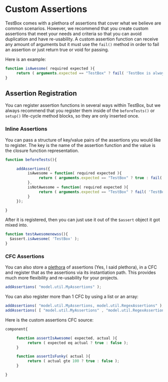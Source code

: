 # Custom Assertions

TestBox comes with a plethora of assertions that cover what we believe are common scenarios. However, we recommend that you create custom assertions that meet your needs and criteria so that you can avoid duplication and have re-usability. A custom assertion function can receive any amount of arguments but it must use the `fail()` method in order to fail an assertion or just return true or void for passing.

Here is an example:

```javascript
function isAwesome( required expected ){
     return ( arguments.expected == "TestBox" ? fail( 'TestBox is always awesome' ) : true );
}
```

## Assertion Registration

You can register assertion functions in several ways within TestBox, but we always recommend that you register them inside of the `beforeTests()` or `setup()` life-cycle method blocks, so they are only inserted once.

### Inline Assertions

You can pass a structure of key/value pairs of the assertions you would like to register. The key is the name of the assertion function and the value is the closure function representation.

```javascript
function beforeTests(){

     addAssertions({
          isAwesome = function( required expected ){
               return ( arguments.expected == "TestBox" ? true : fail( 'not TestBox' ) );
          },
          isNotAwesome = function( required expected ){
               return ( arguments.expected == "TestBox" ? fail( 'TestBox is always awesome' ) : true );
          }
     });

}
```

After it is registered, then you can just use it out of the `$assert` object it got mixed into.

```javascript
function testAwesomenewss(){
  $assert.isAwesome( 'TestBox' );
}
```

### CFC Assertions

You can also store a [plethora](http://en.wikipedia.org/wiki/Plethora) of assertions (Yes, I said plethora), in a CFC and register that as the assertions via its instantiation path. This provides much more flexibility and re-usability for your projects.

```javascript
addAssertions( "model.util.MyAssertions" );
```

You can also register more than 1 CFC by using a list or an array:

```javascript
addAssertions( "model.util.MyAssertions, model.util.RegexAssertions" );
addAssertions( [ "model.util.MyAssertions" , "model.util.RegexAssertions" ] );
```

Here is the custom assertions CFC source:

```javascript
component{

     function assertIsAwesome( expected, actual ){
          return ( expected eq actual ? true : false );
     }

     function assertIsFunky( actual ){
          return ( actual gte 100 ? true : false );
     }

}
```

